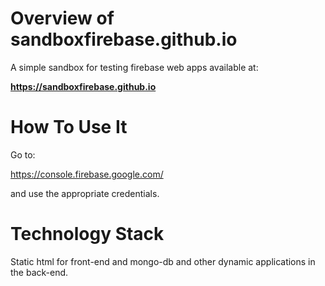 # Overview of sandboxfirebase.github.io

A simple sandbox for testing firebase web apps available at:

**https://sandboxfirebase.github.io**

# How To Use It

Go to:

https://console.firebase.google.com/

and use the appropriate credentials.

# Technology Stack

Static html for front-end and mongo-db and other dynamic applications in the back-end.
